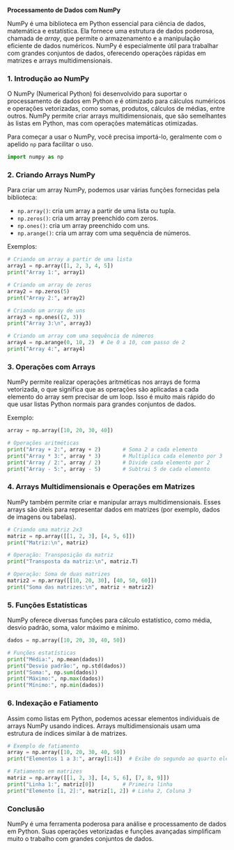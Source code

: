 **Processamento de Dados com NumPy**

NumPy é uma biblioteca em Python essencial para ciência de dados, matemática e estatística. Ela fornece uma estrutura de dados poderosa, chamada de *array*, que permite o armazenamento e a manipulação eficiente de dados numéricos. NumPy é especialmente útil para trabalhar com grandes conjuntos de dados, oferecendo operações rápidas em matrizes e arrays multidimensionais.

### 1. **Introdução ao NumPy**

O NumPy (Numerical Python) foi desenvolvido para suportar o processamento de dados em Python e é otimizado para cálculos numéricos e operações vetorizadas, como somas, produtos, cálculos de médias, entre outros. NumPy permite criar arrays multidimensionais, que são semelhantes às listas em Python, mas com operações matemáticas otimizadas.

Para começar a usar o NumPy, você precisa importá-lo, geralmente com o apelido `np` para facilitar o uso.

```python
import numpy as np
```

### 2. **Criando Arrays NumPy**

Para criar um array NumPy, podemos usar várias funções fornecidas pela biblioteca:

- `np.array()`: cria um array a partir de uma lista ou tupla.
- `np.zeros()`: cria um array preenchido com zeros.
- `np.ones()`: cria um array preenchido com uns.
- `np.arange()`: cria um array com uma sequência de números.

Exemplos:

```python
# Criando um array a partir de uma lista
array1 = np.array([1, 2, 3, 4, 5])
print("Array 1:", array1)

# Criando um array de zeros
array2 = np.zeros(5)
print("Array 2:", array2)

# Criando um array de uns
array3 = np.ones((2, 3))
print("Array 3:\n", array3)

# Criando um array com uma sequência de números
array4 = np.arange(0, 10, 2)  # De 0 a 10, com passo de 2
print("Array 4:", array4)
```

### 3. **Operações com Arrays**

NumPy permite realizar operações aritméticas nos arrays de forma vetorizada, o que significa que as operações são aplicadas a cada elemento do array sem precisar de um loop. Isso é muito mais rápido do que usar listas Python normais para grandes conjuntos de dados.

Exemplo:

```python
array = np.array([10, 20, 30, 40])

# Operações aritméticas
print("Array + 2:", array + 2)       # Soma 2 a cada elemento
print("Array * 3:", array * 3)       # Multiplica cada elemento por 3
print("Array / 2:", array / 2)       # Divide cada elemento por 2
print("Array - 5:", array - 5)       # Subtrai 5 de cada elemento
```

### 4. **Arrays Multidimensionais e Operações em Matrizes**

NumPy também permite criar e manipular arrays multidimensionais. Esses arrays são úteis para representar dados em matrizes (por exemplo, dados de imagens ou tabelas).

```python
# Criando uma matriz 2x3
matriz = np.array([[1, 2, 3], [4, 5, 6]])
print("Matriz:\n", matriz)

# Operação: Transposição da matriz
print("Transposta da matriz:\n", matriz.T)

# Operação: Soma de duas matrizes
matriz2 = np.array([[10, 20, 30], [40, 50, 60]])
print("Soma das matrizes:\n", matriz + matriz2)
```

### 5. **Funções Estatísticas**

NumPy oferece diversas funções para cálculo estatístico, como média, desvio padrão, soma, valor máximo e mínimo.

```python
dados = np.array([10, 20, 30, 40, 50])

# Funções estatísticas
print("Média:", np.mean(dados))
print("Desvio padrão:", np.std(dados))
print("Soma:", np.sum(dados))
print("Máximo:", np.max(dados))
print("Mínimo:", np.min(dados))
```

### 6. **Indexação e Fatiamento**

Assim como listas em Python, podemos acessar elementos individuais de arrays NumPy usando índices. Arrays multidimensionais usam uma estrutura de índices similar à de matrizes.

```python
# Exemplo de fatiamento
array = np.array([10, 20, 30, 40, 50])
print("Elementos 1 a 3:", array[1:4])  # Exibe do segundo ao quarto elemento

# Fatiamento em matrizes
matriz = np.array([[1, 2, 3], [4, 5, 6], [7, 8, 9]])
print("Linha 1:", matriz[0])         # Primeira linha
print("Elemento [1, 2]:", matriz[1, 2]) # Linha 2, Coluna 3
```

### Conclusão

NumPy é uma ferramenta poderosa para análise e processamento de dados em Python. Suas operações vetorizadas e funções avançadas simplificam muito o trabalho com grandes conjuntos de dados.
